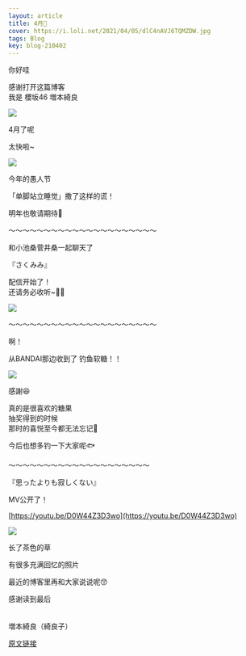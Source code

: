 ```yaml
---
layout: article
title: 4月🌸
cover: https://i.loli.net/2021/04/05/dlC4nAVJ6TQMZDW.jpg
tags: Blog
key: blog-210402
---
```




你好哇

感谢打开这篇博客<br/>
我是 櫻坂46 増本綺良




![](https://i.loli.net/2021/04/05/dlC4nAVJ6TQMZDW.jpg)




4月了呢

太快啦~
<!--more-->


![](https://i.loli.net/2021/04/05/oMYTZFc9f1CyqVQ.jpg)



今年的愚人节

「单脚站立睡觉」撒了这样的谎！

明年也敬请期待🥰

〜〜〜〜〜〜〜〜〜〜〜〜〜〜〜〜〜〜〜〜〜


和小池桑菅井桑一起聊天了

『さくみみ』

配信开始了！<br/>
还请务必收听~👂🏻

![](https://i.loli.net/2021/04/05/EV1uBjf5yR2p3Dg.jpg)






〜〜〜〜〜〜〜〜〜〜〜〜〜〜〜〜〜〜〜〜〜


啊！

从BANDAI那边收到了
钓鱼软糖！！

![](https://i.loli.net/2021/04/05/XKbu1voCO6LkiaR.jpg)

感謝😆


真的是很喜欢的糖果<br/>
抽奖得到的时候<br/>
那时的喜悦至今都无法忘记🤫

今后也想多钓一下大家呢🐟

〜〜〜〜〜〜〜〜〜〜〜〜〜〜〜〜〜〜〜〜



『思ったよりも寂しくない』

MV公开了！

[https://youtu.be/D0W44Z3D3wo](https://youtu.be/D0W44Z3D3wo)

![](https://i.loli.net/2021/04/05/GYRZca7deonxStr.jpg)

长了茶色的草


有很多充满回忆的照片

最近的博客里再和大家说说呢😙


感谢读到最后
<br/><br/><br/>
増本綺良（綺良子）

[原文链接](https://sakurazaka46.com/s/s46/diary/detail/38401?cd=blog)